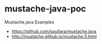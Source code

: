 mustache-java-poc
=================

Mustache.java Examples

* https://github.com/spullara/mustache.java
* http://mustache.github.io/mustache.5.html
